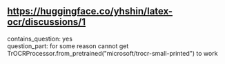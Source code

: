 ## https://huggingface.co/yhshin/latex-ocr/discussions/1

contains_question: yes  
question_part: for some reason cannot get TrOCRProcessor.from_pretrained("microsoft/trocr-small-printed") to work